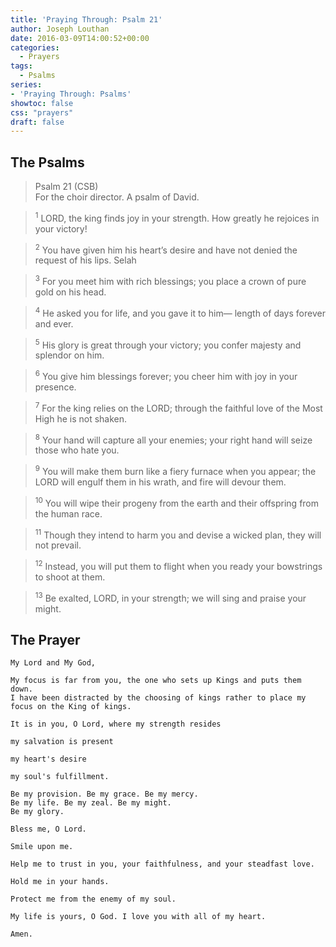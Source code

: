 ```yaml
---
title: 'Praying Through: Psalm 21'
author: Joseph Louthan
date: 2016-03-09T14:00:52+00:00
categories:
  - Prayers
tags:
  - Psalms
series:
- 'Praying Through: Psalms'
showtoc: false
css: "prayers"
draft: false
---
```

## The Psalms

>Psalm 21 (CSB)  
><sup></sup> For the choir director. A psalm of David. 

><sup>1</sup> LORD, the king finds joy in your strength. How greatly he rejoices in your victory! 

><sup>2</sup> You have given him his heart’s desire and have not denied the request of his lips. Selah 

><sup>3</sup> For you meet him with rich blessings; you place a crown of pure gold on his head. 

><sup>4</sup> He asked you for life, and you gave it to him— length of days forever and ever. 

><sup>5</sup> His glory is great through your victory; you confer majesty and splendor on him. 

><sup>6</sup> You give him blessings forever; you cheer him with joy in your presence. 

><sup>7</sup> For the king relies on the LORD; through the faithful love of the Most High he is not shaken. 

><sup>8</sup> Your hand will capture all your enemies; your right hand will seize those who hate you. 

><sup>9</sup> You will make them burn like a fiery furnace when you appear; the LORD will engulf them in his wrath, and fire will devour them. 

><sup>10</sup> You will wipe their progeny from the earth and their offspring from the human race. 

><sup>11</sup> Though they intend to harm you and devise a wicked plan, they will not prevail. 

><sup>12</sup> Instead, you will put them to flight when you ready your bowstrings to shoot at them. 

><sup>13</sup> Be exalted, LORD, in your strength; we will sing and praise your might.

## The Prayer

```text
My Lord and My God,

My focus is far from you, the one who sets up Kings and puts them down.
I have been distracted by the choosing of kings rather to place my focus on the King of kings.

It is in you, O Lord, where my strength resides

my salvation is present

my heart's desire

my soul's fulfillment.

Be my provision. Be my grace. Be my mercy.
Be my life. Be my zeal. Be my might.
Be my glory.

Bless me, O Lord.

Smile upon me.

Help me to trust in you, your faithfulness, and your steadfast love.

Hold me in your hands.

Protect me from the enemy of my soul.

My life is yours, O God. I love you with all of my heart.

Amen.
```
